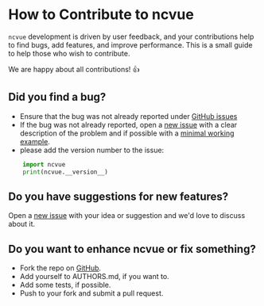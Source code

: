 # How to Contribute to ncvue

``ncvue`` development is driven by user feedback, and your contributions help
to find bugs, add features, and improve performance. This is a small guide to
help those who wish to contribute.

We are happy about all contributions! :thumbsup:


## Did you find a bug?

- Ensure that the bug was not already reported under [GitHub issues](https://github.com/mcuntz/ncvue/issues)
- If the bug was not already reported, open a [new issue](https://github.com/mcuntz/ncvue/issues)
with a clear description of the problem and if possible with a
[minimal working example](https://en.wikipedia.org/wiki/Minimal_working_example).
- please add the version number to the issue:

```python
    import ncvue
    print(ncvue.__version__)
```

## Do you have suggestions for new features?

Open a [new issue](https://github.com/mcuntz/ncvue/issues)
with your idea or suggestion and we'd love to discuss about it.


## Do you want to enhance ncvue or fix something?

- Fork the repo on [GitHub](https://github.com/mcuntz/ncvue).
- Add yourself to AUTHORS.md, if you want to.
- Add some tests, if possible.
- Push to your fork and submit a pull request.
